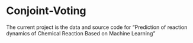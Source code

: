# Conjoint-Voting
The current project is the data and source code for “Prediction of reaction dynamics of Chemical Reaction Based on Machine Learning”
